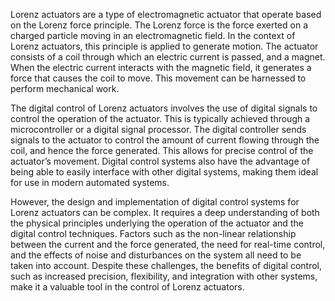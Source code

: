 Lorenz actuators are a type of electromagnetic actuator
that operate based on the Lorenz force principle. The Lorenz
force is the force exerted on a charged particle moving in an
electromagnetic field. In the context of Lorenz actuators, this
principle is applied to generate motion. The actuator consists
of a coil through which an electric current is passed, and a
magnet. When the electric current interacts with the magnetic
field, it generates a force that causes the coil to move. This
movement can be harnessed to perform mechanical work.

The digital control of Lorenz actuators involves the use of
digital signals to control the operation of the actuator. This
is typically achieved through a microcontroller or a digital
signal processor. The digital controller sends signals to the
actuator to control the amount of current flowing through the
coil, and hence the force generated. This allows for precise
control of the actuator’s movement. Digital control systems
also have the advantage of being able to easily interface with
other digital systems, making them ideal for use in modern
automated systems.

However, the design and implementation of digital control
systems for Lorenz actuators can be complex. It requires a
deep understanding of both the physical principles underlying
the operation of the actuator and the digital control techniques.
Factors such as the non-linear relationship between the current
and the force generated, the need for real-time control, and
the effects of noise and disturbances on the system all need to
be taken into account. Despite these challenges, the benefits
of digital control, such as increased precision, flexibility, and
integration with other systems, make it a valuable tool in the
control of Lorenz actuators.
